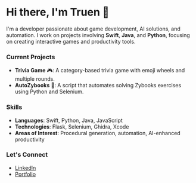 # Hi there, I'm Truen 👋

I'm a developer passionate about game development, AI solutions, and automation. I work on projects involving **Swift**, **Java**, and **Python**, focusing on creating interactive games and productivity tools.

### Current Projects
- **Trivia Game** 🎮: A category-based trivia game with emoji wheels and multiple rounds.
- **AutoZybooks** 📘: A script that automates solving Zybooks exercises using Python and Selenium.

### Skills
- **Languages**: Swift, Python, Java, JavaScript
- **Technologies**: Flask, Selenium, Ghidra, Xcode
- **Areas of Interest**: Procedural generation, automation, AI-enhanced productivity

### Let's Connect
- [LinkedIn](https://www.linkedin.com/in/yourprofile/)
- [Portfolio](https://yourportfolio.com)

